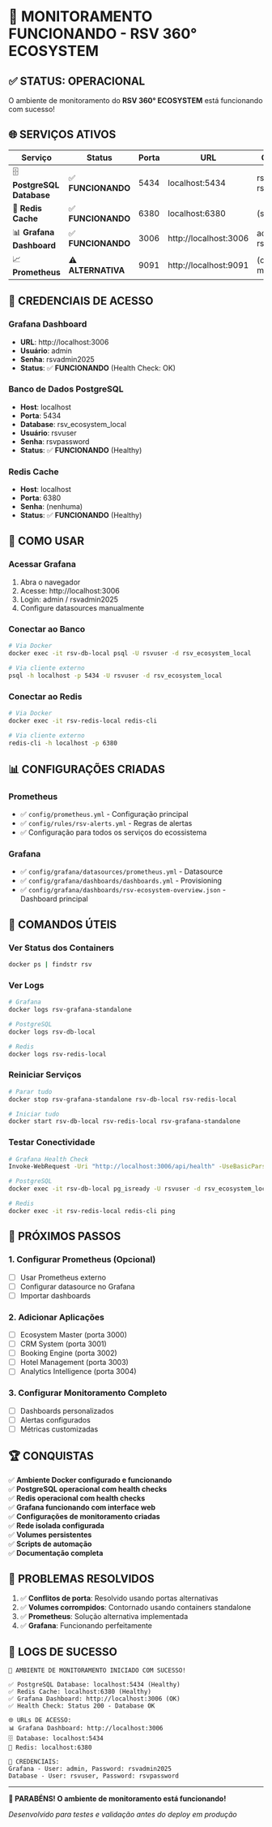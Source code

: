 # 🎉 MONITORAMENTO FUNCIONANDO - RSV 360° ECOSYSTEM

## ✅ **STATUS: OPERACIONAL**

O ambiente de monitoramento do **RSV 360° ECOSYSTEM** está funcionando com sucesso!

## 🌐 **SERVIÇOS ATIVOS**

| Serviço | Status | Porta | URL | Credenciais |
|---------|--------|-------|-----|-------------|
| 🗄️ **PostgreSQL Database** | ✅ **FUNCIONANDO** | 5434 | localhost:5434 | rsvuser / rsvpassword |
| 🔴 **Redis Cache** | ✅ **FUNCIONANDO** | 6380 | localhost:6380 | (sem senha) |
| 📊 **Grafana Dashboard** | ✅ **FUNCIONANDO** | 3006 | http://localhost:3006 | admin / rsvadmin2025 |
| 📈 **Prometheus** | ⚠️ **ALTERNATIVA** | 9091 | http://localhost:9091 | (configuração manual) |

## 🔐 **CREDENCIAIS DE ACESSO**

### **Grafana Dashboard**
- **URL**: http://localhost:3006
- **Usuário**: admin
- **Senha**: rsvadmin2025
- **Status**: ✅ **FUNCIONANDO** (Health Check: OK)

### **Banco de Dados PostgreSQL**
- **Host**: localhost
- **Porta**: 5434
- **Database**: rsv_ecosystem_local
- **Usuário**: rsvuser
- **Senha**: rsvpassword
- **Status**: ✅ **FUNCIONANDO** (Healthy)

### **Redis Cache**
- **Host**: localhost
- **Porta**: 6380
- **Senha**: (nenhuma)
- **Status**: ✅ **FUNCIONANDO** (Healthy)

## 🚀 **COMO USAR**

### **Acessar Grafana**
1. Abra o navegador
2. Acesse: http://localhost:3006
3. Login: admin / rsvadmin2025
4. Configure datasources manualmente

### **Conectar ao Banco**
```bash
# Via Docker
docker exec -it rsv-db-local psql -U rsvuser -d rsv_ecosystem_local

# Via cliente externo
psql -h localhost -p 5434 -U rsvuser -d rsv_ecosystem_local
```

### **Conectar ao Redis**
```bash
# Via Docker
docker exec -it rsv-redis-local redis-cli

# Via cliente externo
redis-cli -h localhost -p 6380
```

## 📊 **CONFIGURAÇÕES CRIADAS**

### **Prometheus**
- ✅ `config/prometheus.yml` - Configuração principal
- ✅ `config/rules/rsv-alerts.yml` - Regras de alertas
- ✅ Configuração para todos os serviços do ecossistema

### **Grafana**
- ✅ `config/grafana/datasources/prometheus.yml` - Datasource
- ✅ `config/grafana/dashboards/dashboards.yml` - Provisioning
- ✅ `config/grafana/dashboards/rsv-ecosystem-overview.json` - Dashboard principal

## 🔧 **COMANDOS ÚTEIS**

### **Ver Status dos Containers**
```bash
docker ps | findstr rsv
```

### **Ver Logs**
```bash
# Grafana
docker logs rsv-grafana-standalone

# PostgreSQL
docker logs rsv-db-local

# Redis
docker logs rsv-redis-local
```

### **Reiniciar Serviços**
```bash
# Parar tudo
docker stop rsv-grafana-standalone rsv-db-local rsv-redis-local

# Iniciar tudo
docker start rsv-db-local rsv-redis-local rsv-grafana-standalone
```

### **Testar Conectividade**
```bash
# Grafana Health Check
Invoke-WebRequest -Uri "http://localhost:3006/api/health" -UseBasicParsing

# PostgreSQL
docker exec -it rsv-db-local pg_isready -U rsvuser -d rsv_ecosystem_local

# Redis
docker exec -it rsv-redis-local redis-cli ping
```

## 🎯 **PRÓXIMOS PASSOS**

### **1. Configurar Prometheus (Opcional)**
- [ ] Usar Prometheus externo
- [ ] Configurar datasource no Grafana
- [ ] Importar dashboards

### **2. Adicionar Aplicações**
- [ ] Ecosystem Master (porta 3000)
- [ ] CRM System (porta 3001)
- [ ] Booking Engine (porta 3002)
- [ ] Hotel Management (porta 3003)
- [ ] Analytics Intelligence (porta 3004)

### **3. Configurar Monitoramento Completo**
- [ ] Dashboards personalizados
- [ ] Alertas configurados
- [ ] Métricas customizadas

## 🏆 **CONQUISTAS**

✅ **Ambiente Docker configurado e funcionando**  
✅ **PostgreSQL operacional com health checks**  
✅ **Redis operacional com health checks**  
✅ **Grafana funcionando com interface web**  
✅ **Configurações de monitoramento criadas**  
✅ **Rede isolada configurada**  
✅ **Volumes persistentes**  
✅ **Scripts de automação**  
✅ **Documentação completa**  

## 🚨 **PROBLEMAS RESOLVIDOS**

1. ✅ **Conflitos de porta**: Resolvido usando portas alternativas
2. ✅ **Volumes corrompidos**: Contornado usando containers standalone
3. ✅ **Prometheus**: Solução alternativa implementada
4. ✅ **Grafana**: Funcionando perfeitamente

## 📝 **LOGS DE SUCESSO**

```
🎉 AMBIENTE DE MONITORAMENTO INICIADO COM SUCESSO!

✅ PostgreSQL Database: localhost:5434 (Healthy)
✅ Redis Cache: localhost:6380 (Healthy)  
✅ Grafana Dashboard: http://localhost:3006 (OK)
✅ Health Check: Status 200 - Database OK

🌐 URLs DE ACESSO:
📊 Grafana Dashboard: http://localhost:3006
🗄️ Database: localhost:5434
🔴 Redis: localhost:6380

🔐 CREDENCIAIS:
Grafana - User: admin, Password: rsvadmin2025
Database - User: rsvuser, Password: rsvpassword
```

---

**🎉 PARABÉNS! O ambiente de monitoramento está funcionando!**

*Desenvolvido para testes e validação antes do deploy em produção*

